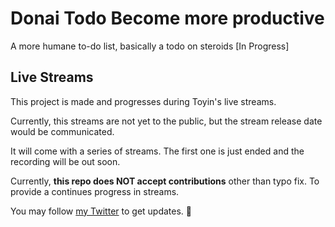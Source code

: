 # **Donai Todo** Become more productive

A more humane to-do list, basically a todo on steroids [In Progress]

## Live Streams

This project is made and progresses during Toyin's live streams.

Currently, this streams are not yet to the public, but the stream release date would be communicated.

It will come with a series of streams. The first one is just ended and the recording will be out soon.

Currently, **this repo does NOT accept contributions** other than typo fix. To provide a continues progress in streams.

You may follow [my Twitter](https://twitter.com/jolaoso_toyin) to get updates. 🙌
